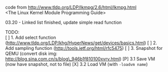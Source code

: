 code from http://www.tldp.org/LDP/lkmpg/2.6/html/lkmpg.html  
\<The Linux Kernel Module Programming Guide\>  

03.20 - Linked list finished, update simple read function  

TODO:  
[ ] 1. Add select function (http://www.tldp.org/LDP/khg/HyperNews/get/devices/basics.html)
[ ] 2. Add sampling function (http://tools.ietf.org/html/rfc5475)
[ ] 3. Snapshot for QEMU (convert disk img: http://blog.sina.com.cn/s/blog\_946b1f810100xvrv.html)
[P] 	3.1 Save VM (now have snapshot, not to file)
[X] 	3.2 Load VM (with `-loadvm name`)
